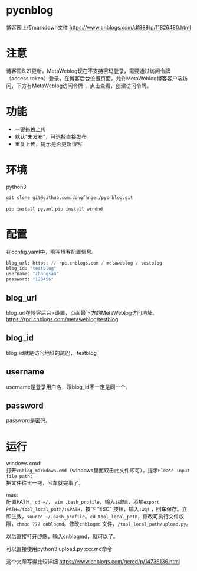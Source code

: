 # pycnblog

博客园上传markdown文件 https://www.cnblogs.com/df888/p/11826480.html

# 注意

博客园6.21更新，MetaWeblog现在不支持密码登录，需要通过访问令牌（access token）登录，在博客后台设置页面，允许MetaWeblog博客客户端访问，下方有MetaWeblog访问令牌 ，点击查看，创建访问令牌。

# 功能

- 一键拖拽上传
- 默认“未发布”，可选择直接发布
- 重复上传，提示是否更新博客

# 环境

python3

`git clone git@github.com:dongfanger/pycnblog.git`

`pip install pyyaml`
`pip install windnd`

# 配置

在config.yaml中，填写博客配置信息。

```python
blog_url: https: // rpc.cnblogs.com / metaweblog / testblog
blog_id: "testblog"
username: "zhangsan"
password: "123456"
```

## blog_url

blog_url在博客后台>设置，页面最下方的MetaWeblog访问地址。
https://rpc.cnblogs.com/metaweblog/testblog

## blog_id

blog_id就是访问地址的尾巴， testblog。

## username

username是登录用户名，跟blog_id不一定是同一个。

## password

password是密码。

# 运行

windows cmd:<br/>
打开`cnblog_markdown.cmd`（windows里面双击此文件即可），提示`Please input file path:`<br/>
把文件往里一拖，回车就完事了。

mac:<br/>
配置PATH，`cd ~/`， `vim .bash_profile`，输入`i`编辑，添加`export PATH=/tool_local_path/:$PATH`，按下 “ESC” 按钮，输入`:wq!`
，回车保存。立即生效，`source ~/.bash_profile`。`cd tool_local_path`，修改可执行文件权限，`chmod 777 cnblogmd`。修改`cnblogmd`
文件，`/tool_local_path/upload.py`。 <br/>

以后直接打开终端，输入cnblogmd，就可以了。

可以直接使用python3 upload.py xxx.md命令

这个文章写得比较详细 https://www.cnblogs.com/gered/p/14736136.html

